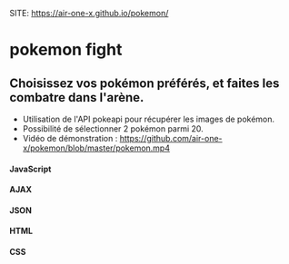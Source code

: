 SITE: https://air-one-x.github.io/pokemon/

# pokemon fight

## Choisissez vos pokémon préférés, et faites les combatre dans l'arène.

- Utilisation de l'API pokeapi pour récupérer les images de pokémon.
- Possibilité de sélectionner 2 pokémon parmi 20. 
- Vidéo de démonstration : https://github.com/air-one-x/pokemon/blob/master/pokemon.mp4

#### JavaScript
#### AJAX
#### JSON
#### HTML
#### CSS
